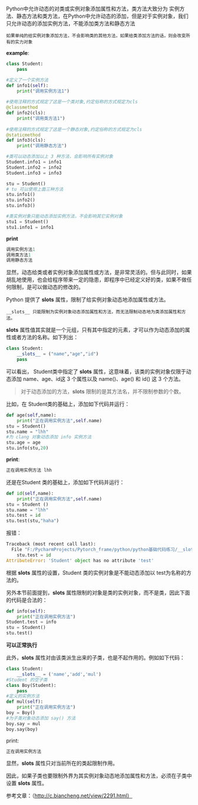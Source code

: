Python中允许动态的对类或实例对象添加属性和方法，类方法大致分为 实例方法、静态方法和类方法，在Python中允许动态的添加，但是对于实例对象，我们只允许动态的添加实例方法，不能添加类方法和静态方法

`如果单纯的给实例对象添加方法，不会影响类的其他方法，如果给类添加方法的话，则会改变所有的实力对象`

**example**:

```python
class Student:
    pass

#定义了一个实例方法
def info1(self):
    print("调用实例方法1")
    
#使用注释的方式规定了这是一个类对象,约定俗称的方式规定为cls
@classmethod
def info2(cls):
    print("调用类方法1")
    
#使用注释的方式规定了这是一个静态对象,约定俗称的方式规定为cls
@staticmethod
def info3(cls):
    print("调用静态方法")

#类可以动态添加以上 3 种方法，会影响所有实例对象
Student.info1 = info1
Student.info2 = info2
Student.info3 = info3

stu = Student()
# tu 可以使用上面三种方法
stu.info1()
stu.info2()
stu.info3()

#类实例对象只能动态添加实例方法，不会影响其它实例对象
stu1 = Student()
stu1.info1 = info1
```

**print**

```python
调用实例方法1
调用类方法1
调用静态方法
```

显然，动态给类或者实例对象添加属性或方法，是非常灵活的。但与此同时，如果胡乱地使用，也会给程序带来一定的隐患，即程序中已经定义好的类，如果不做任何限制，是可以做动态的修改的。

Python 提供了 __slots__ 属性，限制了给实例对象动态地添加属性或方法。

`__slots__ 只能限制为实例对象动态添加属性和方法，而无法限制动态地为类添加属性和方法。`

__slots__ 属性值其实就是一个元组，只有其中指定的元素，才可以作为动态添加的属性或者方法的名称。如下列出：

```python
class Student:
    __slots__ = ("name","age","id")
    pass
```

可以看出， Student类中指定了 __slots__ 属性，这意味着，该类的实例对象仅限于动态添加 name、age、id这 3 个属性以及 name()、age() 和 id() 这 3 个方法。

> 对于动态添加的方法，__slots__ 限制的是其方法名，并不限制参数的个数。

比如，在 Student类的基础上，添加如下代码并运行：

```python
def age(self,name):
    print("正在调用实例方法",self.name)
stu = Student()
stu.name = "lhh"
#为 clang 对象动态添加 info 实例方法
stu.age = age
stu.info(stu,20)
```

**print**:

```python
正在调用实例方法 lhh
```

还是在Student 类的基础上，添加如下代码并运行：

```python
def id(self,name):
    print("正在调用实例方法",self.name)
stu = Student ()
stu.name = "lhh"
stu.test = id
stu.test(stu,"haha")
```

报错：

```python
Traceback (most recent call last):
  File "F:/PycharmProjects/Pytorch_frame/python/python基础代码练习/__slots.py", line 52, in <module>
    stu.test = id
AttributeError: 'Student' object has no attribute 'test'
```

根据 __slots__ 属性的设置，Student 类的实例对象是不能动态添加以 test为名称的方法的。

另外本节前面提到，__slots__ 属性限制的对象是类的实例对象，而不是类，因此下面的代码是合法的：

```python
def info(self):
    print("正在调用实例方法")
Student.test = info
stu = Student()
stu.test()
```

**可以正常执行**

此外，__slots__ 属性对由该类派生出来的子类，也是不起作用的。例如如下代码：

```python
class Student:
    __slots__ = ('name','add','mul')
#Student 的空子类
class Boy(Student):
    pass
#定义的实例方法
def mul(self):
    print("正在调用实例方法")
boy = Boy()
#为子类对象动态添加 say() 方法
boy.say = mul
boy.say(boy)
```

print:

```python
正在调用实例方法
```



显然，__slots__ 属性只对当前所在的类起限制作用。

因此，如果子类也要限制外界为其实例对象动态地添加属性和方法，必须在子类中设置 __slots__ 属性。





参考文章：（http://c.biancheng.net/view/2291.html）